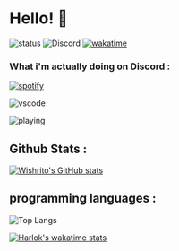 # Hello! 👋
![status](https://api.statusbadges.me/badge/status/911467405115535411) ![Discord](https://img.shields.io/discord/1130945537181499542?logo=discord&label=La%20Boulangerie%20!) [![wakatime](https://wakatime.com/badge/user/3266adf6-aecf-48b2-b829-18a12a60e49d.svg)](https://wakatime.com/@3266adf6-aecf-48b2-b829-18a12a60e49d)




### What i'm actually doing on Discord :
[![spotify](https://api.statusbadges.me/badge/spotify/911467405115535411?style=flat)](https://api.statusbadges.me/openspotify/911467405115535411)

![vscode](https://api.statusbadges.me/badge/vscode/911467405115535411?style=flat)

![playing](https://api.statusbadges.me/badge/playing/911467405115535411?style=flat)

## Github Stats :
[![Wishrito's GitHub stats](https://github-readme-stats.vercel.app/api?username=wishrito&show_icons=true&theme=transparent)](https://github.com/anuraghazra/github-readme-stats)


## programming languages :
![Top Langs](https://github-readme-stats.vercel.app/api/top-langs/?username=wishrito&layout=compact)


[![Harlok's wakatime stats](https://github-readme-stats.vercel.app/api/wakatime?username=Wishrito)](https://github.com/anuraghazra/github-readme-stats)
<!--
**Wishrito/Wishrito** is a ✨ _special_ ✨ repository because its `README.md` (this file) appears on your GitHub profile.

Here are some ideas to get you started:

- 🔭 I’m currently working on ...
- 🌱 I’m currently learning ...
- 👯 I’m looking to collaborate on ...
- 🤔 I’m looking for help with ...
- 💬 Ask me about ...
- 📫 How to reach me: ...
- 😄 Pronouns: ...
- ⚡ Fun fact: ...
-->
